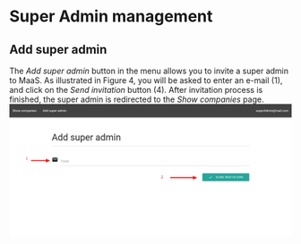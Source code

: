 # Super Admin management
## Add super admin
The *Add super admin* button in the menu allows you to invite a super admin to MaaS.
As illustrated in Figure 4, you will be asked to enter an e-mail (1), and click on the *Send invitation* button (4). After invitation process is finished, the super admin is redirected to the *Show companies* page.
![](../img/addSuperAdmin.png)
